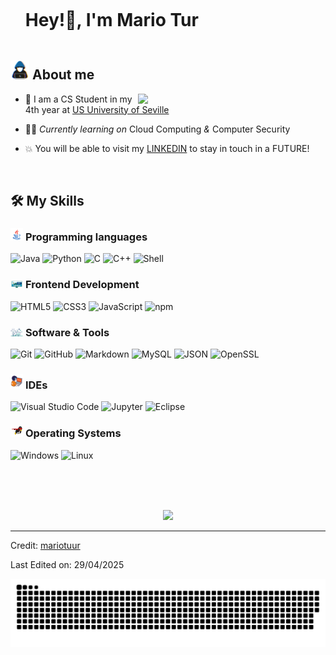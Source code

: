 <!--h1 without bottom border-->
<div id="user-content-toc">
  <ul align="left">
    <summary><h1 style="display: inline-block">Hey!👋, I'm Mario Tur</h1></summary>
  </ul>
</div>


<!--About Me-->

## <picture><img src = "https://github.com/antluqmol1/antluqmol1/blob/main/Images/about_me.gif?raw=true" width = 30px></picture> About me

<picture> <img align="right" src="https://media.giphy.com/media/SWoSkN6DxTszqIKEqv/giphy.gif" width = 300px></picture>

- :school: I am a CS Student in my 4th year at [US University of Seville](https://www.us.es/estudiar/que-estudiar/oferta-de-grados/grado-en-ingenieria-informatica-tecnologias-informaticas)
  
- :technologist: *Currently learning on* Cloud Computing *&* Computer Security
- :boom: You will be able to visit my [LINKEDIN](...) to stay in touch in a FUTURE!
<br>

## 🛠️ My Skills

### <picture> <img src = "https://github.com/antluqmol1/antluqmol1/blob/main/Images/Programming_Languages.gif?raw=true" width = 20px>  </picture> Programming languages

![Java](https://img.shields.io/badge/_-Java-red?style=flat-square&logo=java&logoColor=white)
![Python](https://img.shields.io/badge/Python-3776AB?style=flat-square&logo=Python&logoColor=white)
![C](https://img.shields.io/badge/C%20-%232370ED.svg?style=flat-square&logo=c&logoColor=white)
![C++](https://img.shields.io/badge/C++%20-%2300599C.svg?style=flat-square&logo=c%2B%2B&logoColor=white)
![Shell](https://img.shields.io/badge/Shell-FFD500?style=flat-square&logo=Shell&logoColor=white)

### <picture> <img src = "https://github.com/antluqmol1/antluqmol1/blob/main/Images/Front_End.gif?raw=true" width = 20px>  </picture> Frontend Development

![HTML5](https://img.shields.io/badge/HTML-E34F26?style=flat-square&logo=HTML5&logoColor=white)
![CSS3](https://img.shields.io/badge/CSS-1572B6?style=flat-square&logo=CSS3&logoColor=white)
![JavaScript](https://img.shields.io/badge/JavaScript-F7DF1E?style=flat-square&logo=JavaScript&logoColor=white)
![npm](https://img.shields.io/badge/npm-CB3837?style=flat-square&logo=npm&logoColor=white)


### <picture> <img src = "https://github.com/antluqmol1/antluqmol1/blob/main/Images/Software_Tools.gif?raw=true" width = 20px>  </picture> Software & Tools

![Git](https://img.shields.io/badge/Git-F05032?style=flat-square&logo=Git&logoColor=white)
![GitHub](https://img.shields.io/badge/GitHub-181717?style=flat-square&logo=GitHub&logoColor=white)
![Markdown](https://img.shields.io/badge/Markdown-000000?style=flat-square&logo=Markdown&logoColor=white)
![MySQL](https://img.shields.io/badge/MySQL-4479A1?style=flat-square&logo=MySQL&logoColor=white)
![JSON](https://img.shields.io/badge/JSON-000000?style=flat-square&logo=JSON&logoColor=white)
![OpenSSL](https://img.shields.io/badge/OpenSSL-721412?style=flat-square&logo=OpenSSL&logoColor=white)

### <picture> <img src = "https://github.com/antluqmol1/antluqmol1/blob/main/Images/IDEs.gif?raw=true" width = 20px>  </picture> IDEs

![Visual Studio Code](https://img.shields.io/badge/Visual_Studio_Code-007ACC?style=flat-square&logo=Visual-Studio-Code&logoColor=white)
![Jupyter](https://img.shields.io/badge/Jupyter-F37626?style=flat-square&logo=Jupyter&logoColor=white)
![Eclipse](https://img.shields.io/badge/Eclipse-2C2255?style=flat-square&logo=eclipseide&logoColor=white)

### <picture> <img src = "https://github.com/antluqmol1/antluqmol1/blob/main/Images/OS.gif?raw=true" width = 20px>  </picture> Operating Systems

![Windows](https://img.shields.io/badge/Windows-0078D6?style=flat-square&logo=Windows&logoColor=white)
![Linux](https://img.shields.io/badge/Linux-FCC624?style=flat-square&logo=linux&logoColor=black) 

<br>

<!--- stats (end) -->

<br>
<br>

<!--profile visit count-->

<div align="center">


[![](https://visitcount.itsvg.in/api?id=ElioChiu&label=Profile%20Views&color=1&pretty=false)](https://visitcount.itsvg.in)

</div>

-----------

Credit: [mariotuur](https://github.com/mariotuur)

Last Edited on: 29/04/2025


<picture>
<source media="(prefers-color-scheme: dark)" srcset="https://raw.githubusercontent.com/mariotuur/mariotuur/output/github-snake-dark.svg" />
<source media="(prefers-color-scheme: light)" srcset="https://raw.githubusercontent.com/mariotuur/mariotuur/output/github-snake.svg" />
<img alt="github-snake" src="https://raw.githubusercontent.com/mariotuur/mariotuur/output/github-snake.svg" />
</picture>
